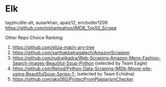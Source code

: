 # Elk
tayjmcdile-alt, ausarkhan, apaiz12, ericbutler1209
<https://github.com/nishantsahoo/IMDB_Top50_Scrape>

Other Repo Choice Ranking:
1. <https://github.com/eliza-mat/n-ary-tree>
2. <https://github.com/sarthakbatragatech/AmazonScrapper>
3. <https://github.com/rudrajikadra/Web-Scraping-Amazon-Mens-Fashion-Search-Images-Beautiful-Soup-Python> (selected by Team Eagle)
4. <https://github.com/Reljod/Python-Data-Scraping-IMDb-Movie-site-using-BeautifulSoup-Series-1-> (selected by Team Echidna)
5. <https://github.com/aks060/ProtectFromPlagiarismChecker>

